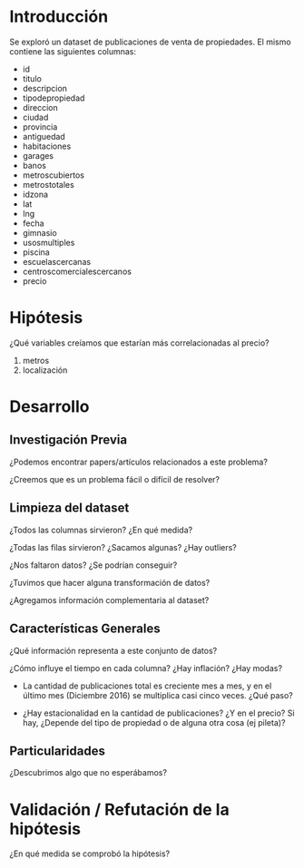 # Introducción

Se exploró un dataset de publicaciones de venta de propiedades. El mismo contiene las siguientes columnas:

- id
- titulo
- descripcion
- tipodepropiedad
- direccion
- ciudad
- provincia
- antiguedad
- habitaciones
- garages
- banos
- metroscubiertos
- metrostotales
- idzona
- lat
- lng
- fecha
- gimnasio
- usosmultiples
- piscina
- escuelascercanas
- centroscomercialescercanos
- precio

# Hipótesis

¿Qué variables creíamos que estarían más correlacionadas al precio?

1. metros
2. localización

# Desarrollo

## Investigación Previa

¿Podemos encontrar papers/artículos relacionados a este problema?

¿Creemos que es un problema fácil o difícil de resolver?


## Limpieza del dataset

¿Todos las columnas sirvieron? ¿En qué medida?

¿Todas las filas sirvieron? ¿Sacamos algunas? ¿Hay outliers?

¿Nos faltaron datos? ¿Se podrían conseguir?

¿Tuvimos que hacer alguna transformación de datos?

¿Agregamos información complementaria al dataset?

## Características Generales

¿Qué información representa a este conjunto de datos? 

¿Cómo influye el tiempo en cada columna? ¿Hay inflación? ¿Hay modas?

- La cantidad de publicaciones total es creciente mes a mes, y en el último mes (Diciembre 2016) se multiplica casi cinco veces. ¿Qué paso?

- ¿Hay estacionalidad en la cantidad de publicaciones? ¿Y en el precio? Si hay, ¿Depende del tipo de propiedad o de alguna otra cosa (ej pileta)?


## Particularidades

¿Descubrimos algo que no esperábamos?

# Validación / Refutación de la hipótesis

¿En qué medida se comprobó la hipótesis?
